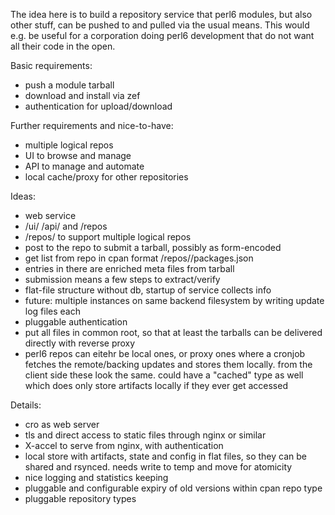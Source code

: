 The idea here is to build a repository service that perl6 modules, but also
other stuff, can be pushed to and pulled via the usual means. This would e.g. be
useful for a corporation doing perl6 development that do not want all their code
in the open.

Basic requirements:
- push a module tarball
- download and install via zef
- authentication for upload/download

Further requirements and nice-to-have:
- multiple logical repos
- UI to browse and manage
- API to manage and automate
- local cache/proxy for other repositories

Ideas:
- web service
- /ui/ /api/ and /repos
- /repos/<reponame> to support multiple logical repos
- post to the repo to submit a tarball, possibly as form-encoded
- get list from repo in cpan format /repos/<reponame>/packages.json
- entries in there are enriched meta files from tarball
- submission means a few steps to extract/verify
- flat-file structure without db, startup of service collects info
- future: multiple instances on same backend filesystem by writing update log
  files each
- pluggable authentication
- put all files in common root, so that at least the tarballs can be delivered 
  directly with reverse proxy
- perl6 repos can eitehr be local ones, or proxy ones where a cronjob fetches the
  remote/backing updates and stores them locally. from the client side these
  look the same. could have a "cached" type as well which does only store
  artifacts locally if they ever get accessed

Details:
- cro as web server
- tls and direct access to static files through nginx or similar
- X-accel to serve from nginx, with authentication
- local store with artifacts, state and config in flat files, so they can be
  shared and rsynced. needs write to temp and move for atomicity
- nice logging and statistics keeping
- pluggable and configurable expiry of old versions within cpan repo type
- pluggable repository types

